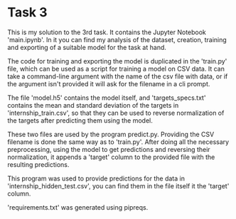 # Task 3

This is my solution to the 3rd task. It contains the Jupyter Notebook 'main.ipynb'. In it you can find my analysis of the dataset, creation, training and exporting of a suitable model for the task at hand.

The code for training and exporting the model is duplicated in the 'train.py' file, which can be used as a script for training a model on CSV data. It can take a command-line argument with the name of the csv file with data, or if the argument isn't provided it will ask for the filename in a cli prompt.

The file 'model.h5' contains the model itself, and 'targets_specs.txt' contains the mean and standard deviation of the targets in 'internship_train.csv', so that they can be used to reverse normalization of the targets after predicting them using the model.

These two files are used by the program predict.py. Providing the CSV filename is done the same way as to 'train.py'. After doing all the necessary preprocessing, using the model to get predictions and reversing their normalization, it appends a 'target' column to the provided file with the resulting predictions.

This program was used to provide predictions for the data in 'internship_hidden_test.csv', you can find them in the file itself it the 'target' column.

'requirements.txt' was generated using pipreqs.
